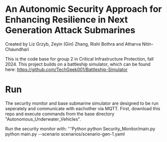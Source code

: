 # An Autonomic Security Approach for Enhancing Resilience in Next Generation Attack Submarines
Created by Liz Grzyb, Zeyin (Gin) Zhang, Rishi Bothra and Atharva Nitin-Chaundhari

This is the code base for group 2 in Critical Infrastructure Protection, fall 2024.
This project builds on a battleship simulator, which can be found here:
https://github.com/TechGeek001/Battleship-Simulator

# Run
The security monitor and base submarine simulator are designed to be run seperately and communicate with eachother via MQTT.
First, download this repo and execute commands from the base directory "Autonomous_Underwater_Vehicles".

Run the security monitor with:
'''Python
python Security_Monitor/main.py
python main.py --scenario scenarios/scenario-gen-1.yaml
